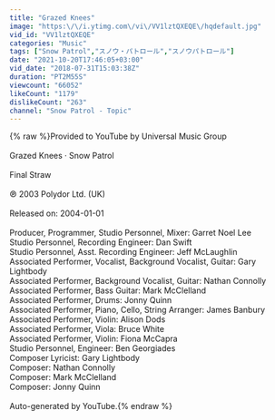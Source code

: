 ```yaml
---
title: "Grazed Knees"
image: "https:\/\/i.ytimg.com\/vi\/VV1lztQXEQE\/hqdefault.jpg"
vid_id: "VV1lztQXEQE"
categories: "Music"
tags: ["Snow Patrol","スノウ・パトロール","スノウパトロール"]
date: "2021-10-20T17:46:05+03:00"
vid_date: "2018-07-31T15:03:38Z"
duration: "PT2M55S"
viewcount: "66052"
likeCount: "1179"
dislikeCount: "263"
channel: "Snow Patrol - Topic"
---
```

{% raw %}Provided to YouTube by Universal Music Group<br /><br />Grazed Knees · Snow Patrol<br /><br />Final Straw<br /><br />℗ 2003 Polydor Ltd. (UK)<br /><br />Released on: 2004-01-01<br /><br />Producer, Programmer, Studio  Personnel, Mixer: Garret Noel Lee<br />Studio  Personnel, Recording  Engineer: Dan Swift<br />Studio  Personnel, Asst.  Recording  Engineer: Jeff McLaughlin<br />Associated  Performer, Vocalist, Background  Vocalist, Guitar: Gary Lightbody<br />Associated  Performer, Background  Vocalist, Guitar: Nathan Connolly<br />Associated  Performer, Bass  Guitar: Mark McClelland<br />Associated  Performer, Drums: Jonny Quinn<br />Associated  Performer, Piano, Cello, String  Arranger: James Banbury<br />Associated  Performer, Violin: Alison Dods<br />Associated  Performer, Viola: Bruce White<br />Associated  Performer, Violin: Fiona McCapra<br />Studio  Personnel, Engineer: Ben Georgiades<br />Composer  Lyricist: Gary Lightbody<br />Composer: Nathan Connolly<br />Composer: Mark McClelland<br />Composer: Jonny Quinn<br /><br />Auto-generated by YouTube.{% endraw %}

